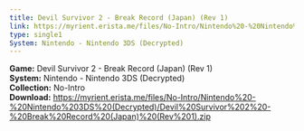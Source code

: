 ```yaml
---
title: Devil Survivor 2 - Break Record (Japan) (Rev 1)
link: https://myrient.erista.me/files/No-Intro/Nintendo%20-%20Nintendo%203DS%20(Decrypted)/Devil%20Survivor%202%20-%20Break%20Record%20(Japan)%20(Rev%201).zip
type: single1
System: Nintendo - Nintendo 3DS (Decrypted)
---
```

<b>Game:</b> Devil Survivor 2 - Break Record (Japan) (Rev 1)<br>
<b>System:</b> Nintendo - Nintendo 3DS (Decrypted)<br>
<b>Collection:</b> No-Intro<br>
<b>Download:</b> https://myrient.erista.me/files/No-Intro/Nintendo%20-%20Nintendo%203DS%20(Decrypted)/Devil%20Survivor%202%20-%20Break%20Record%20(Japan)%20(Rev%201).zip